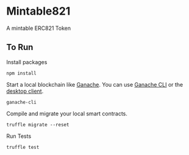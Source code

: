 # Mintable821
A mintable ERC821 Token

## To Run
Install packages

```
npm install
```

Start a local blockchain like [Ganache](https://github.com/trufflesuite/ganache). You can use [Ganache CLI](https://github.com/trufflesuite/ganache-cli) or the [desktop client](http://truffleframework.com/ganache/).

```
ganache-cli
```

Compile and migrate your local smart contracts.

```
truffle migrate --reset
```

Run Tests

```
truffle test
```
